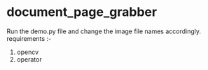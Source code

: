 # document_page_grabber

Run the demo.py file and change the image file names accordingly. 
requirements :-
1) opencv
2) operator
